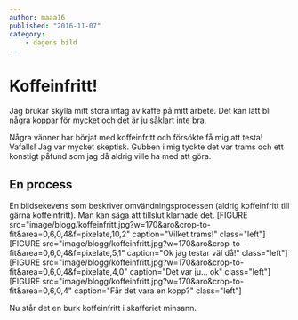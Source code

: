 ```yaml
---
author: maaa16
published: "2016-11-07"
category:
    - dagens bild
...
```

Koffeinfritt!
===============

Jag brukar skylla mitt stora intag av kaffe på mitt arbete. Det kan lätt bli några koppar för mycket och det är ju såklart inte bra.

Några vänner har börjat med koffeinfritt och försökte få mig att testa! Vafalls! Jag var mycket skeptisk. Gubben i mig tyckte det var trams och ett konstigt påfund som jag då aldrig ville ha med att göra.

En process
-------------
En bildsekevens som beskriver omvändningsprocessen (aldrig koffeinfritt till gärna koffeinfritt). Man kan säga att tillslut klarnade det.
[FIGURE src="image/blogg/koffeinfritt.jpg?w=170&aro&crop-to-fit&area=0,6,0,4&f=pixelate,10,2" caption="Vilket trams!" class="left"]
[FIGURE src="image/blogg/koffeinfritt.jpg?w=170&aro&crop-to-fit&area=0,6,0,4&f=pixelate,5,1" caption="Ok jag testar väl då!" class="left"]
[FIGURE src="image/blogg/koffeinfritt.jpg?w=170&aro&crop-to-fit&area=0,6,0,4&f=pixelate,4,0" caption="Det var ju... ok" class="left"]
[FIGURE src="image/blogg/koffeinfritt.jpg?w=170&aro&crop-to-fit&area=0,6,0,4" caption="Får det vara en kopp?" class="left"]

Nu står det en burk koffeinfritt i skafferiet minsann.
